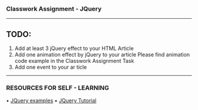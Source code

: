 ### Classwork Assignment - JQuery
  --------------------------------
## TODO:
1. Add at least 3 jQuery effect to your HTML Article
2. Add one animation effect by jQuery to your article Please find animation code example in the Classwork Assignment Task
3. Add one event to your ar ticle
   
 -------------------------------
 
### RESOURCES FOR SELF - LEARNING
• [JQuery examples](https://www.w3schools.com/jquery/jquery_examples.asp)
• [JQuery Tutorial](https://www.javatpoint.com/jquery-tutorial)

